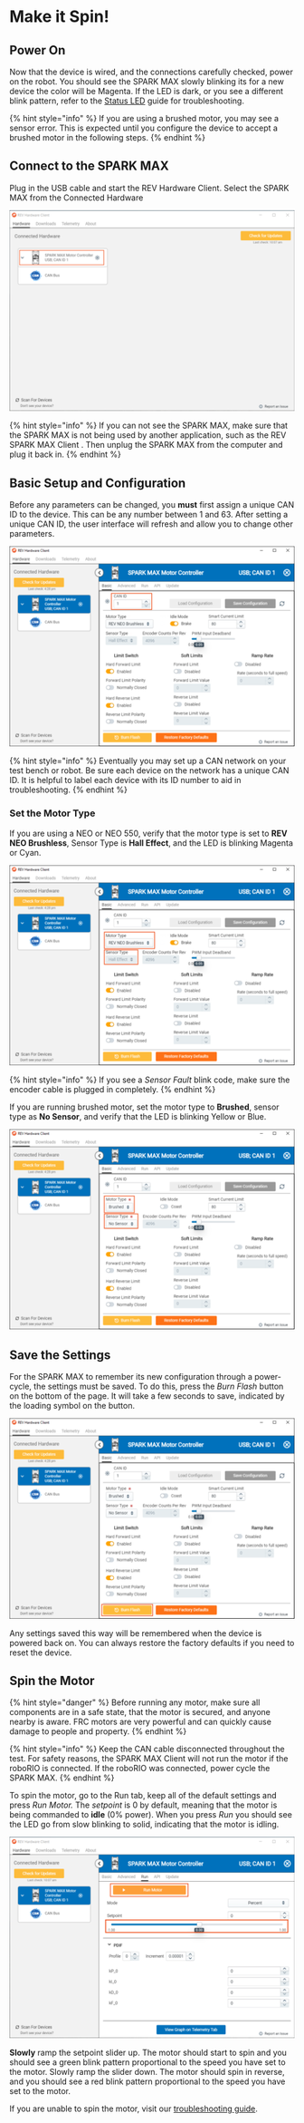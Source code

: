 # Make it Spin!

## Power On

Now that the device is wired, and the connections carefully checked, power on the robot. You should see the SPARK MAX slowly blinking its for a new device the color will be Magenta. If the LED is dark, or you see a different blink pattern, refer to the [Status LED](../status-led.md) guide for troubleshooting.&#x20;

{% hint style="info" %}
If you are using a brushed motor, you may see a sensor error. This is expected until you configure the device to accept a brushed motor in the following steps.
{% endhint %}

## Connect to the SPARK MAX

Plug in the USB cable and start the REV Hardware Client. Select the SPARK MAX from the Connected Hardware

![](<../.gitbook/assets/SPARK MAX - Single Device.svg>)

{% hint style="info" %}
If you can not see the SPARK MAX, make sure that the SPARK MAX is not being used by another application, such as the REV SPARK MAX Client
. Then unplug the SPARK MAX from the computer and plug it back in.
{% endhint %}

## Basic Setup and Configuration

Before any parameters can be changed, you **must** first assign a unique CAN ID to the device. This can be any number between 1 and 63. After setting a unique CAN ID, the user interface will refresh and allow you to change other parameters.

![](<../.gitbook/assets/SPARK MAX - SM - CAN ID Setup.svg>)

{% hint style="info" %}
Eventually you may set up a CAN network on your test bench or robot. Be sure each device on the network has a unique CAN ID. It is helpful to label each device with its ID number to aid in troubleshooting.
{% endhint %}

### Set the Motor Type

If you are using a NEO or NEO 550, verify that the motor type is set to **REV NEO Brushless**, Sensor Type is **Hall Effect**, and the LED is blinking Magenta or Cyan.

![](<../.gitbook/assets/SPARK MAX - SM - Default Motor Type.svg>)

{% hint style="info" %}
If you see a _Sensor Fault_ blink code, make sure the encoder cable is plugged in completely.
{% endhint %}

If you are running brushed motor, set the motor type to **Brushed**, sensor type as **No Sensor**, and verify that the LED is blinking Yellow or Blue.

![](<../.gitbook/assets/SPARK MAX - SM - Brushed Motor No Sensor.svg>)

## Save the Settings

For the SPARK MAX to remember its new configuration through a power-cycle, the settings must be saved. To do this, press the _Burn Flash_ button on the bottom of the page. It will take a few seconds to save, indicated by the loading symbol on the button.

![](<../.gitbook/assets/SPARK MAX - SM - Burn Flash.svg>)

Any settings saved this way will be remembered when the device is powered back on. You can always restore the factory defaults if you need to reset the device.

## Spin the Motor

{% hint style="danger" %}
Before running any motor, make sure all components are in a safe state, that the motor is secured, and anyone nearby is aware. FRC motors are very powerful and can quickly cause damage to people and property.&#x20;
{% endhint %}

{% hint style="info" %}
Keep the CAN cable disconnected throughout the test. For safety reasons, the SPARK MAX Client will not run the motor if the roboRIO is connected. If the roboRIO was connected, power cycle the SPARK MAX.
{% endhint %}

To spin the motor, go to the Run tab, keep all of the default settings and press _Run_ _Motor._ The _setpoint_ is 0 by default, meaning that the motor is being commanded to **idle** (0% power). When you press _Run_ you should see the LED go from slow blinking to solid, indicating that the motor is idling.

![](<../.gitbook/assets/SPARK MAX - Run Single Device.svg>)

**Slowly** ramp the setpoint slider up. The motor should start to spin and you should see a green blink pattern proportional to the speed you have set to the motor. Slowly ramp the slider down. The motor should spin in reverse, and you should see a red blink pattern proportional to the speed you have set to the motor.

If you are unable to spin the motor, visit our [troubleshooting guide](../spark-max-client/troubleshooting.md).
